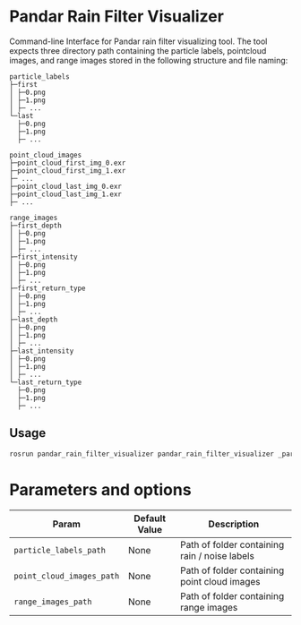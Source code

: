 # Pandar Rain Filter Visualizer

Command-line Interface for Pandar rain filter visualizing tool. The tool expects three directory path containing the particle labels, pointcloud images, and range images stored in the following structure and file naming:

```
particle_labels
├─first
│ ├─0.png
│ ├─1.png
│ ├─ ...
└─last
  ├─0.png
  ├─1.png
  ├─ ...

point_cloud_images
├─point_cloud_first_img_0.exr
├─point_cloud_first_img_1.exr
├─ ...
├─point_cloud_last_img_0.exr
├─point_cloud_last_img_1.exr
├─ ...

range_images
├─first_depth
│ ├─0.png
│ ├─1.png
│ ├─ ...
├─first_intensity
│ ├─0.png
│ ├─1.png
│ ├─ ...
├─first_return_type
│ ├─0.png
│ ├─1.png
│ ├─ ...
├─last_depth
│ ├─0.png
│ ├─1.png
│ ├─ ...
├─last_intensity
│ ├─0.png
│ ├─1.png
│ ├─ ...
└─last_return_type
  ├─0.png
  ├─1.png
  ├─ ...

```

## Usage

```sh
rosrun pandar_rain_filter_visualizer pandar_rain_filter_visualizer _particle_labels_path:=[particle labels path]  _point_cloud_images_path:=[point cloud images path]  _range_images_path:=[range images path]
```

# Parameters and options

 |Param|Default Value|Description|
 |---|---|---|
 |`particle_labels_path`|None|Path of folder containing rain / noise labels|
 |`point_cloud_images_path`|None|Path of folder containing point cloud images|
 |`range_images_path`|None|Path of folder containing range images|

